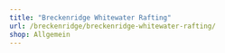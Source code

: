 ```yaml
---
title: "Breckenridge Whitewater Rafting"
url: /breckenridge/breckenridge-whitewater-rafting/
shop: Allgemein
---
```

